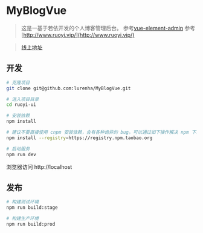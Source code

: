 # MyBlogVue

> 这是一基于若依开发的个人博客管理后台。
参考[vue-element-admin](https://github.com/PanJiaChen/vue-element-admin)
参考[http://www.ruoyi.vip/](http://www.ruoyi.vip/)

> [线上地址](http://lurenpeng.cn:8088/)
## 开发

```bash
# 克隆项目
git clone git@github.com:lurenha/MyBlogVue.git

# 进入项目目录
cd ruoyi-ui

# 安装依赖
npm install

# 建议不要直接使用 cnpm 安装依赖，会有各种诡异的 bug。可以通过如下操作解决 npm 下载速度慢的问题
npm install --registry=https://registry.npm.taobao.org

# 启动服务
npm run dev
```

浏览器访问 http://localhost

## 发布

```bash
# 构建测试环境
npm run build:stage

# 构建生产环境
npm run build:prod
```
